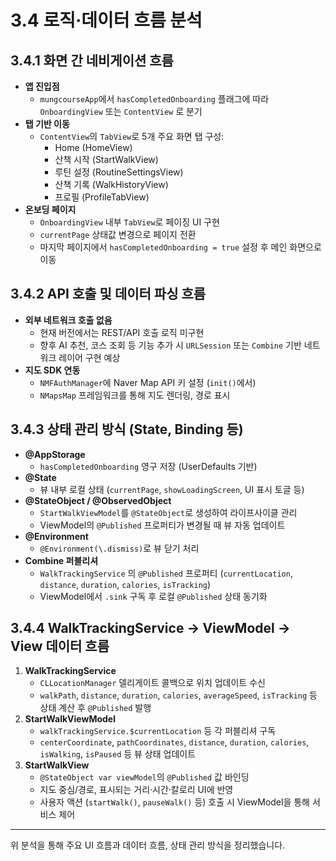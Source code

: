 # 3.4 로직·데이터 흐름 분석

## 3.4.1 화면 간 네비게이션 흐름  
- **앱 진입점**  
  - `mungcourseApp`에서 `hasCompletedOnboarding` 플래그에 따라 `OnboardingView` 또는 `ContentView` 로 분기  
- **탭 기반 이동**  
  - `ContentView`의 `TabView`로 5개 주요 화면 탭 구성:  
    - Home (HomeView)  
    - 산책 시작 (StartWalkView)  
    - 루틴 설정 (RoutineSettingsView)  
    - 산책 기록 (WalkHistoryView)  
    - 프로필 (ProfileTabView)  
- **온보딩 페이지**  
  - `OnboardingView` 내부 `TabView`로 페이징 UI 구현  
  - `currentPage` 상태값 변경으로 페이지 전환  
  - 마지막 페이지에서 `hasCompletedOnboarding = true` 설정 후 메인 화면으로 이동  

## 3.4.2 API 호출 및 데이터 파싱 흐름  
- **외부 네트워크 호출 없음**  
  - 현재 버전에서는 REST/API 호출 로직 미구현  
  - 향후 AI 추천, 코스 조회 등 기능 추가 시 `URLSession` 또는 `Combine` 기반 네트워크 레이어 구현 예상  
- **지도 SDK 연동**  
  - `NMFAuthManager`에 Naver Map API 키 설정 (`init()`에서)  
  - `NMapsMap` 프레임워크를 통해 지도 렌더링, 경로 표시  

## 3.4.3 상태 관리 방식 (State, Binding 등)  
- **@AppStorage**  
  - `hasCompletedOnboarding` 영구 저장 (UserDefaults 기반)  
- **@State**  
  - 뷰 내부 로컬 상태 (`currentPage`, `showLoadingScreen`, UI 표시 토글 등)  
- **@StateObject / @ObservedObject**  
  - `StartWalkViewModel`를 `@StateObject`로 생성하여 라이프사이클 관리  
  - ViewModel의 `@Published` 프로퍼티가 변경될 때 뷰 자동 업데이트  
- **@Environment**  
  - `@Environment(\.dismiss)`로 뷰 닫기 처리  
- **Combine 퍼블리셔**  
  - `WalkTrackingService` 의 `@Published` 프로퍼티 (`currentLocation`, `distance`, `duration`, `calories`, `isTracking`)  
  - ViewModel에서 `.sink` 구독 후 로컬 `@Published` 상태 동기화  

## 3.4.4 WalkTrackingService → ViewModel → View 데이터 흐름  
1. **WalkTrackingService**  
   - `CLLocationManager` 델리게이트 콜백으로 위치 업데이트 수신  
   - `walkPath`, `distance`, `duration`, `calories`, `averageSpeed`, `isTracking` 등 상태 계산 후 `@Published` 발행  
2. **StartWalkViewModel**  
   - `walkTrackingService.$currentLocation` 등 각 퍼블리셔 구독  
   - `centerCoordinate`, `pathCoordinates`, `distance`, `duration`, `calories`, `isWalking`, `isPaused` 등 뷰 상태 업데이트  
3. **StartWalkView**  
   - `@StateObject var viewModel`의 `@Published` 값 바인딩  
   - 지도 중심/경로, 표시되는 거리·시간·칼로리 UI에 반영  
   - 사용자 액션 (`startWalk()`, `pauseWalk()` 등) 호출 시 ViewModel을 통해 서비스 제어  

---
위 분석을 통해 주요 UI 흐름과 데이터 흐름, 상태 관리 방식을 정리했습니다.
